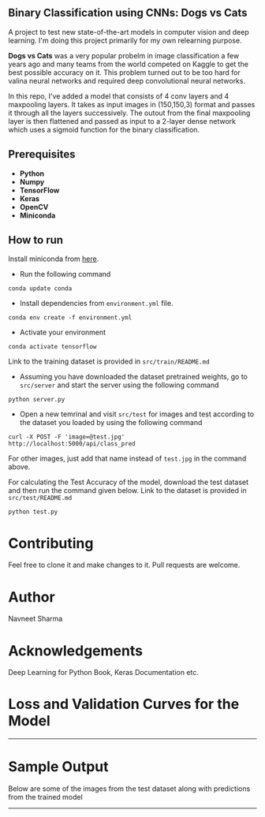 ## Binary Classification using CNNs: Dogs vs Cats

A project to test new state-of-the-art models in computer vision and deep learning. I'm doing this project primarily for my own relearning purpose. 

**Dogs vs Cats** was a very popular probelm in image classification a few years ago and many teams from the world competed on Kaggle to get the best possible accuracy on it. This problem turned out to be too hard for valina neural networks and required deep convolutional neural networks.  

In this repo, I've added a model that consists of 4 conv layers and 4 maxpooling layers. It takes as input images in (150,150,3) format and passes it through all the layers successively. The outout from the final maxpooling layer is then flattened and passed as input to a 2-layer dense network which uses a sigmoid function for the binary classification. 

## Prerequisites

* **Python** 
* **Numpy**
* **TensorFlow**
* **Keras**
* **OpenCV**
* **Miniconda**

## How to run

Install miniconda from [here](https://docs.conda.io/en/latest/miniconda.html).

* Run the following command

```
conda update conda
```

* Install dependencies from `environment.yml` file.

```
conda env create -f environment.yml
```

* Activate your environment

```
conda activate tensorflow
```

Link to the training dataset is provided in `src/train/README.md`

* Assuming you have downloaded the dataset pretrained weights, go to `src/server` and start the server using the following command

```
python server.py
```

* Open a new temrinal and visit `src/test` for images and test according to the dataset you loaded by using the following command

```
curl -X POST -F 'image=@test.jpg'  http://localhost:5000/api/class_pred
```

For other images, just add that name instead of `test.jpg` in the command above.

For calculating the Test Accuracy of the model, download the test dataset and then run the command given below. Link to the dataset is provided in `src/test/README.md`

```
python test.py
```

# Contributing

Feel free to clone it and make changes to it. Pull requests are welcome.

# Author

Navneet Sharma

# Acknowledgements

Deep Learning for Python Book, Keras Documentation etc.

# Loss and Validation Curves for the Model

------

# Sample Output 

Below are some of the images from the test dataset along with predictions from the trained model

------
